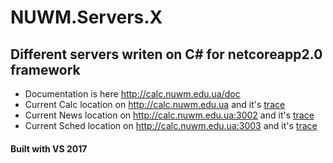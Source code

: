 # NUWM.Servers.X

## Different servers writen on __C# for netcoreapp2.0__ framework

* Documentation is here http://calc.nuwm.edu.ua/doc
* Current Calc location on http://calc.nuwm.edu.ua and it's [trace](http://calc.nuwm.edu.ua/itrace)
* Current News location on http://calc.nuwm.edu.ua:3002 and it's [trace](http://calc.nuwm.edu.ua:3002/itrace)
* Current Sched location on http://calc.nuwm.edu.ua:3003 and it's [trace](http://calc.nuwm.edu.ua:3003/itrace)

#### Built with VS 2017
